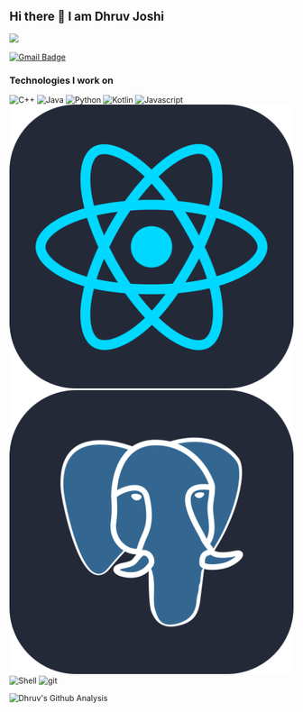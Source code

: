 ## Hi there 👋 I am Dhruv Joshi
<img src="https://komarev.com/ghpvc/?username=dhruv18MA" />


[![Gmail Badge](https://img.shields.io/badge/-dhruvjoshi43@gmail.com-red?style=flat-pill&logo=Gmail&logoColor=white&link=mailto:dhruvjoshi43@gmail.com)](mailto:dhruvjoshi43@gmail.com)



<h3>Technologies I work on</h3>
<p>
  <img alt="C++" src="https://img.shields.io/badge/++-darkblue?style=flat-pill&logo=C&logoColor=white" />
  <img alt="Java" src="https://logos-world.net/wp-content/uploads/2022/07/Java-Logo.png"/>
  <img alt="Python" src="https://img.shields.io/badge/-Python-3776AB?style=flat-pill&logo=Python&logoColor=white" />
  <img alt="Kotlin" src="https://repository-images.githubusercontent.com/3432266/7e79bf80-7aa6-11eb-9cbd-d7bda7eaf1aa"/>
  <img alt="Javascript" src="https://img.shields.io/badge/-Javascript-000?style=flat-pill&logo=javascript&logo_color=000000" />
  <img alt="React" src="https://github.com/tandpfun/skill-icons/raw/main/icons/React-Dark.svg"/>
  <img alt="Postgres" src="https://github.com/tandpfun/skill-icons/raw/main/icons/PostgreSQL-Dark.svg"/>
  <img alt="Shell" src="https://img.shields.io/badge/-Linux-FCC624?style=flat-pill&logo=Linux&logoColor=black" />
  <img alt="git" src="https://img.shields.io/badge/-Git-F05032?style=flat-pill&logo=git&logoColor=white" />
  
</p>


![Dhruv's Github Analysis](https://github-readme-stats.vercel.app/api?username=dhruv18MA&hide_title=true&show_owner=true&show_icons=true&hide_border=true&theme=dark)
